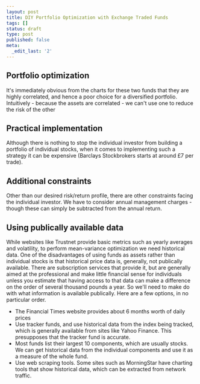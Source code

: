 ```yaml
---
layout: post
title: DIY Portfolio Optimization with Exchange Traded Funds
tags: []
status: draft
type: post
published: false
meta:
  _edit_last: '2'
---
```


Portfolio optimization
----------------------

It's immediately obvious from the charts for these two funds that they are highly correlated, and hence a poor choice for a diversified portfolio. Intuitively - because the assets are correlated - we can't use one to reduce the risk of the other

Practical implementation
------------------------

Although there is nothing to stop the individual investor from building a portfolio of individual stocks, when it comes to implementing such a strategy it can be expensive (Barclays Stockbrokers starts at around £7 per trade). 

Additional constraints
----------------------

Other than our desired risk/return profile, there are other constraints facing the individual investor. We have to consider annual management charges - though these can simply be subtracted from the annual return. 

Using publically available data
-------------------------------

While websites like Trustnet provide basic metrics such as yearly averages and volatility, to perform mean-variance optimization we need historical data. One of the disadvantages of using funds as assets rather than individual stocks is that historical price data is, generally, not publically available. There are subscription services that provide it, but are generally aimed at the professional and make little financial sense for individuals unless you estimate that having access to that data can make a difference on the order of several thousand pounds a year. So we'll need to make do with what information is available publically. Here are a few options, in no particular order.

* The Financial Times website provides about 6 months worth of daily prices
* Use tracker funds, and use historical data from the index being tracked, which is generally available from sites like Yahoo Finance. This presupposes that the tracker fund is accurate.
* Most funds list their largest 10 components, which are usually stocks. We can get historical data from the individual components and use it as a measure of the whole fund.
* Use web scraping tools. Some sites such as MorningStar have charting tools that show historical data, which can be extracted from network traffic.

